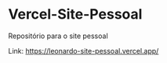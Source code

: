 # Vercel-Site-Pessoal

Repositório para o site pessoal


Link: https://leonardo-site-pessoal.vercel.app/
